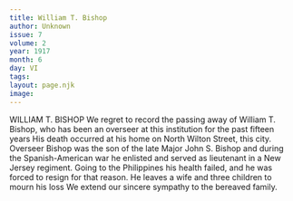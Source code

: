 ```yaml
---
title: William T. Bishop
author: Unknown
issue: 7
volume: 2
year: 1917
month: 6
day: VI
tags:
layout: page.njk
image:
---
```

WILLIAM T. BISHOP   We regret to record the passing away of William T. Bishop, who has been an overseer at this institution for the past fifteen years His death occurred at his home on North Wilton Street, this city. Overseer Bishop was the son of the late Major John S. Bishop and during the Spanish-American war he enlisted and served as lieutenant in a New Jersey regiment. Going to the Philippines his health failed, and he was forced to resign for that reason. He leaves a wife and three children to mourn his loss We extend our sincere sympathy to the bereaved family.   




